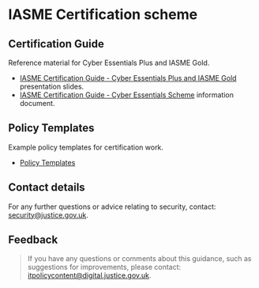 # IASME Certification scheme

## Certification Guide

Reference material for Cyber Essentials Plus and IASME Gold.

- [IASME Certification Guide - Cyber Essentials Plus and IASME Gold](IASME_Certification_Guide-Cyber_Essentials_Plus_and_IASME_Gold.pptx) presentation slides.
- [IASME Certification Guide - Cyber Essentials Scheme](IASME_Certification_Guide-Cyber_Essentials_Scheme.docx) information document.

## Policy Templates

Example policy templates for certification work.

- [Policy Templates](Policy_Templates)

## Contact details

For any further questions or advice relating to security, contact: [security@justice.gov.uk](mailto:security@justice.gov.uk).

## Feedback

> If you have any questions or comments about this guidance, such as suggestions for improvements, please contact: [itpolicycontent@digital.justice.gov.uk](mailto:itpolicycontent@digital.justice.gov.uk).

